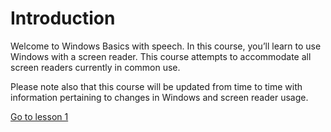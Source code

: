 # Introduction

Welcome to Windows Basics with speech. In this course, you’ll learn to
use Windows with a screen reader. This course attempts to accommodate
all screen readers currently in common use.

Please note also that this course will be updated from time to time
with information pertaining to changes in Windows and screen reader
usage.

[Go to lesson 1](Lesson%2001%20-%20Introduction.md)
